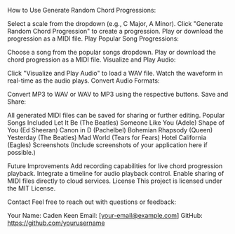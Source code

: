 How to Use
Generate Random Chord Progressions:

Select a scale from the dropdown (e.g., C Major, A Minor).
Click "Generate Random Chord Progression" to create a progression.
Play or download the progression as a MIDI file.
Play Popular Song Progressions:

Choose a song from the popular songs dropdown.
Play or download the chord progression as a MIDI file.
Visualize and Play Audio:

Click "Visualize and Play Audio" to load a WAV file.
Watch the waveform in real-time as the audio plays.
Convert Audio Formats:

Convert MP3 to WAV or WAV to MP3 using the respective buttons.
Save and Share:

All generated MIDI files can be saved for sharing or further editing.
Popular Songs Included
Let It Be (The Beatles)
Someone Like You (Adele)
Shape of You (Ed Sheeran)
Canon in D (Pachelbel)
Bohemian Rhapsody (Queen)
Yesterday (The Beatles)
Mad World (Tears for Fears)
Hotel California (Eagles)
Screenshots
(Include screenshots of your application here if possible.)

Future Improvements
Add recording capabilities for live chord progression playback.
Integrate a timeline for audio playback control.
Enable sharing of MIDI files directly to cloud services.
License
This project is licensed under the MIT License.

Contact
Feel free to reach out with questions or feedback:

Your Name: Caden Keen
Email: [your-email@example.com]
GitHub: https://github.com/yourusername
